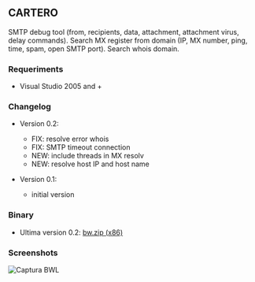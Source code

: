 ## CARTERO 

SMTP debug tool (from, recipients, data, attachment, attachment virus, delay commands). Search MX register from domain (IP, MX number, ping, time, spam, open SMTP port). Search whois domain.

### Requeriments

* Visual Studio 2005 and +

### Changelog

* Version 0.2:
   * FIX: resolve error whois
   * FIX: SMTP timeout connection
   * NEW: include threads in MX resolv
   * NEW: resolve host IP and host name
   
* Version 0.1:
   * initial version

### Binary

* Ultima version 0.2: [bw.zip (x86)](https://github.com/amperis/bwl/raw/main/BINARIO/bw.zip)

### Screenshots

![Captura BWL](/images/Captura1.PNG)

